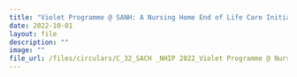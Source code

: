 ```yaml
---
title: "Violet Programme @ SANH: A Nursing Home End of Life Care Initiative"
date: 2022-10-01
layout: file
description: ""
image: ""
file_url: /files/circulars/C_32_SACH _NHIP 2022_Violet Programme @ Nursing Home.pdf
---
```

